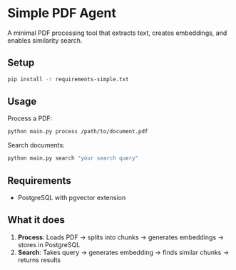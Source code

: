 # Simple PDF Agent

A minimal PDF processing tool that extracts text, creates embeddings, and enables similarity search.

## Setup

```bash
pip install -r requirements-simple.txt
```

## Usage

Process a PDF:

```bash
python main.py process /path/to/document.pdf
```

Search documents:

```bash
python main.py search "your search query"
```

## Requirements

- PostgreSQL with pgvector extension

## What it does

1. **Process**: Loads PDF → splits into chunks → generates embeddings → stores in PostgreSQL
2. **Search**: Takes query → generates embedding → finds similar chunks → returns results
